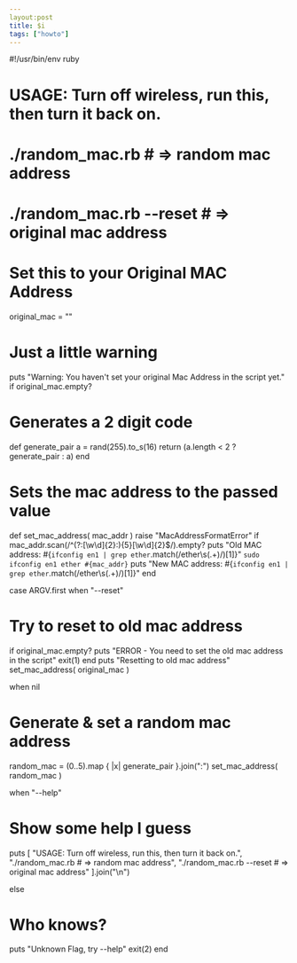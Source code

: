 ```yaml
---
layout:post
title: $i
tags: ["howto"]
---
```



#!/usr/bin/env ruby
# 
# USAGE: Turn off wireless, run this, then turn it back on.
# ./random_mac.rb <nothing> # =>  random mac address
# ./random_mac.rb --reset # =>  original mac address

# Set this to your Original MAC Address
original_mac = ""

# Just a little warning
puts "Warning: You haven't set your original Mac Address in the script yet." if original_mac.empty?

# Generates a 2 digit code
def generate_pair
  a = rand(255).to_s(16)
  return (a.length < 2 ? generate_pair : a)
end

# Sets the mac address to the passed value
def set_mac_address( mac_addr )
  raise "MacAddressFormatError" if mac_addr.scan(/^(?:[\w\d]{2}\:){5}[\w\d]{2}$/).empty?
  puts "Old MAC address: #{`ifconfig en1 | grep ether`.match(/ether\s(.+)/)[1]}"
  `sudo ifconfig en1 ether #{mac_addr}`
  puts "New MAC address: #{`ifconfig en1 | grep ether`.match(/ether\s(.+)/)[1]}"
end



case ARGV.first
when "--reset"
  # Try to reset to old mac address
  if original_mac.empty?
    puts "ERROR - You need to set the old mac address in the script"
    exit(1)
  end
  puts "Resetting to old mac address"
  set_mac_address( original_mac )
  
when nil
  # Generate & set a random mac address
  random_mac = (0..5).map { |x| generate_pair }.join(":")
  set_mac_address( random_mac )
  
when "--help"
  # Show some help I guess
  puts [
    "USAGE: Turn off wireless, run this, then turn it back on.",
    "./random_mac.rb <nothing> # =>  random mac address",
    "./random_mac.rb --reset # =>  original mac address"
    ].join("\n")
  
else
  # Who knows?
  puts "Unknown Flag, try --help"
  exit(2)
end
